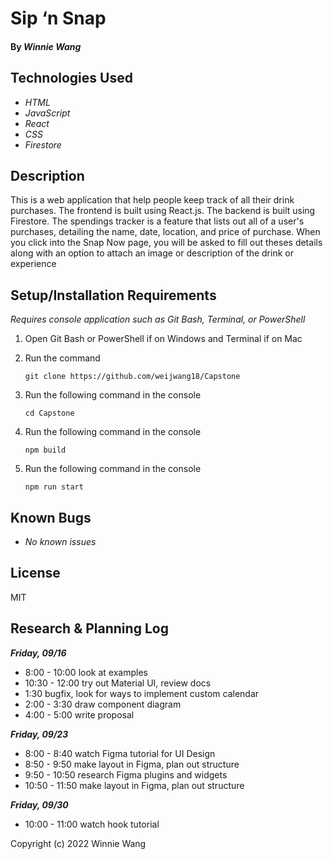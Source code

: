 # Sip ‘n Snap

#### By _Winnie Wang_

## Technologies Used

* _HTML_
* _JavaScript_
* _React_
* _CSS_
* _Firestore_

## Description

This is a web application that help people keep track of all their drink purchases. The frontend is built using React.js. The backend is built using Firestore. The spendings tracker is a feature that lists out all of a user's purchases, detailing the name, date, location, and price of purchase. When you click into the Snap Now page, you will be asked to fill out theses details along with an option to attach an image or description of the drink or experience


## Setup/Installation Requirements
_Requires console application such as Git Bash, Terminal, or PowerShell_

1. Open Git Bash or PowerShell if on Windows and Terminal if on Mac
2. Run the command

    ``git clone https://github.com/weijwang18/Capstone``

3. Run the following command in the console

    ``cd Capstone``

4. Run the following command in the console

    ``npm build``

5. Run the following command in the console

    ``npm run start``

## Known Bugs

* _No known issues_

## License

MIT

## Research & Planning Log
___Friday, 09/16___
* 8:00 - 10:00 look at examples
* 10:30 - 12:00 try out Material UI, review docs
* 1:30 bugfix, look for ways to implement custom calendar
* 2:00 - 3:30 draw component diagram
* 4:00 - 5:00 write proposal 

___Friday, 09/23___
* 8:00 - 8:40 watch Figma tutorial for UI Design
* 8:50 - 9:50 make layout in Figma, plan out structure 
* 9:50 - 10:50 research Figma plugins and widgets
* 10:50 - 11:50 make layout in Figma, plan out structure

___Friday, 09/30___
* 10:00 - 11:00 watch hook tutorial

Copyright (c) 2022 Winnie Wang



